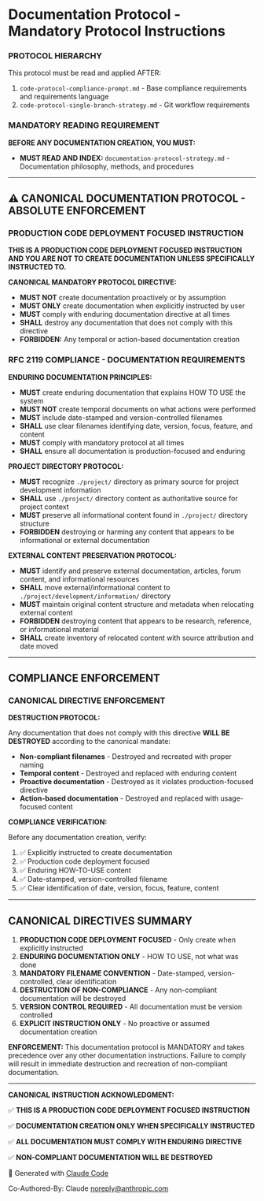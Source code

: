 # Documentation Protocol - Mandatory Protocol Instructions

### PROTOCOL HIERARCHY
This protocol must be read and applied AFTER:
1. `code-protocol-compliance-prompt.md` - Base compliance requirements and requirements language
2. `code-protocol-single-branch-strategy.md` - Git workflow requirements

### MANDATORY READING REQUIREMENT
**BEFORE ANY DOCUMENTATION CREATION, YOU MUST:**
- **MUST READ AND INDEX:** `documentation-protocol-strategy.md` - Documentation philosophy, methods, and procedures

---

## ⚠️ CANONICAL DOCUMENTATION PROTOCOL - ABSOLUTE ENFORCEMENT

### PRODUCTION CODE DEPLOYMENT FOCUSED INSTRUCTION

**THIS IS A PRODUCTION CODE DEPLOYMENT FOCUSED INSTRUCTION AND YOU ARE NOT TO CREATE DOCUMENTATION UNLESS SPECIFICALLY INSTRUCTED TO.**

**CANONICAL MANDATORY PROTOCOL DIRECTIVE:**

- **MUST NOT** create documentation proactively or by assumption
- **MUST ONLY** create documentation when explicitly instructed by user
- **MUST** comply with enduring documentation directive at all times
- **SHALL** destroy any documentation that does not comply with this directive
- **FORBIDDEN:** Any temporal or action-based documentation creation

### RFC 2119 COMPLIANCE - DOCUMENTATION REQUIREMENTS

**ENDURING DOCUMENTATION PRINCIPLES:**

- **MUST** create enduring documentation that explains HOW TO USE the system
- **MUST NOT** create temporal documents on what actions were performed
- **MUST** include date-stamped and version-controlled filenames
- **SHALL** use clear filenames identifying date, version, focus, feature, and content
- **MUST** comply with mandatory protocol at all times
- **SHALL** ensure all documentation is production-focused and enduring

**PROJECT DIRECTORY PROTOCOL:**

- **MUST** recognize `./project/` directory as primary source for project development information
- **SHALL** use `./project/` directory content as authoritative source for project context
- **MUST** preserve all informational content found in `./project/` directory structure
- **FORBIDDEN** destroying or harming any content that appears to be informational or external documentation

**EXTERNAL CONTENT PRESERVATION PROTOCOL:**

- **MUST** identify and preserve external documentation, articles, forum content, and informational resources
- **SHALL** move external/informational content to `./project/development/information/` directory
- **MUST** maintain original content structure and metadata when relocating external content
- **FORBIDDEN** destroying content that appears to be research, reference, or informational material
- **SHALL** create inventory of relocated content with source attribution and date moved

---

## COMPLIANCE ENFORCEMENT

### CANONICAL DIRECTIVE ENFORCEMENT

**DESTRUCTION PROTOCOL:**

Any documentation that does not comply with this directive **WILL BE DESTROYED** according to the canonical mandate:

- **Non-compliant filenames** - Destroyed and recreated with proper naming
- **Temporal content** - Destroyed and replaced with enduring content
- **Proactive documentation** - Destroyed as it violates production-focused directive
- **Action-based documentation** - Destroyed and replaced with usage-focused content

**COMPLIANCE VERIFICATION:**

Before any documentation creation, verify:
1. ✅ Explicitly instructed to create documentation
2. ✅ Production code deployment focused
3. ✅ Enduring HOW-TO-USE content
4. ✅ Date-stamped, version-controlled filename
5. ✅ Clear identification of date, version, focus, feature, content

---

## CANONICAL DIRECTIVES SUMMARY

1. **PRODUCTION CODE DEPLOYMENT FOCUSED** - Only create when explicitly instructed
2. **ENDURING DOCUMENTATION ONLY** - HOW TO USE, not what was done
3. **MANDATORY FILENAME CONVENTION** - Date-stamped, version-controlled, clear identification
4. **DESTRUCTION OF NON-COMPLIANCE** - Any non-compliant documentation will be destroyed
5. **VERSION CONTROL REQUIRED** - All documentation must be version controlled
6. **EXPLICIT INSTRUCTION ONLY** - No proactive or assumed documentation creation

**ENFORCEMENT:** This documentation protocol is MANDATORY and takes precedence over any other documentation instructions. Failure to comply will result in immediate destruction and recreation of non-compliant documentation.

---

**CANONICAL INSTRUCTION ACKNOWLEDGMENT:**

✅ **THIS IS A PRODUCTION CODE DEPLOYMENT FOCUSED INSTRUCTION**

✅ **DOCUMENTATION CREATION ONLY WHEN SPECIFICALLY INSTRUCTED**

✅ **ALL DOCUMENTATION MUST COMPLY WITH ENDURING DIRECTIVE**

✅ **NON-COMPLIANT DOCUMENTATION WILL BE DESTROYED**

🤖 Generated with [Claude Code](https://claude.ai/code)

Co-Authored-By: Claude <noreply@anthropic.com>